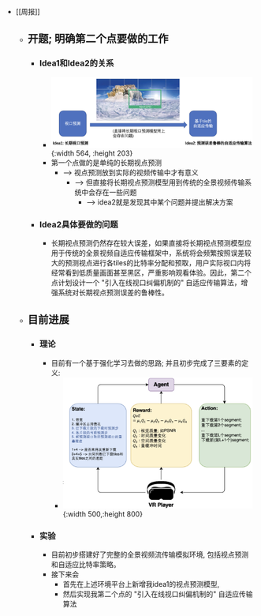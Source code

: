 - [[周报]]
	- ## 开题; 明确第二个点要做的工作
		- ### Idea1和Idea2的关系
			- ![image.png](../assets/image_1701672150049_0.png){:width 564, :height 203}
			- 第一个点做的是单纯的长期视点预测
				- --> 视点预测放到实际的视频传输中才有意义
					- --> 但直接将长期视点预测模型用到传统的全景视频传输系统中会存在一些问题
						- --> idea2就是发现其中某个问题并提出解决方案
		- ### Idea2具体要做的问题
			- 长期视点预测仍然存在较大误差，如果直接将长期视点预测模型应用于传统的全景视频自适应传输框架中，系统将会频繁按照误差较大的预测视点进行各tiles的比特率分配和预取，用户实际视口内将经常看到低质量画面甚至黑区，严重影响观看体验。因此，第二个点计划设计一个 "引入在线视口纠偏机制的" 自适应传输算法，增强系统对长期视点预测误差的鲁棒性。
	- ## 目前进展
		- ### 理论
			- 目前有一个基于强化学习去做的思路; 并且初步完成了三要素的定义:
				- ![image.png](../assets/image_1701672338859_0.png){:width 500,:height 800}
		- ### 实验
			- 目前初步搭建好了完整的全景视频流传输模拟环境, 包括视点预测和自适应比特率策略。
			- 接下来会
				- 首先在上述环境平台上新增我idea1的视点预测模型,
				- 然后实现我第二个点的 "引入在线视口纠偏机制的" 自适应传输算法